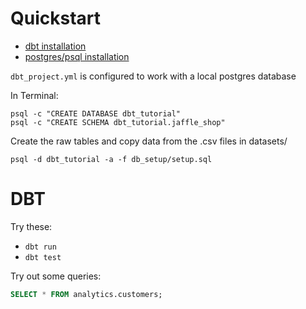 # Quickstart

* [dbt installation](https://docs.getdbt.com/docs/dbt-cloud/on-premises/installation/)
* [postgres/psql installation](https://www.google.com/search?channel=cus2&client=firefox-b-1-d&q=windows+linux+postgres)

`dbt_project.yml` is configured to work with a local postgres database


In Terminal:
```shell
psql -c "CREATE DATABASE dbt_tutorial"
psql -c "CREATE SCHEMA dbt_tutorial.jaffle_shop"
```

Create the raw tables and copy data from the .csv files in datasets/
```shell
psql -d dbt_tutorial -a -f db_setup/setup.sql
```

# DBT
Try these:
* `dbt run`
* `dbt test`

Try out some queries:
```sql
SELECT * FROM analytics.customers;
```
